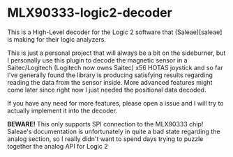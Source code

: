 # MLX90333-logic2-decoder

This is a High-Level decoder for the Logic 2 software that (Saleae)[saleae] is making for their logic analyzers.

This is just a personal project that will always be a bit on the sideburner, but I personally use this plugin to decode the magnetic sensor in a Saitec/Logitech (Logitech now owns Saitec) x56 HOTAS joystick and so far I've generally found the library is producing satisfying results regarding reading the data from the sensor inside. More advanced features might come later since right now I just needed the positional data decoded.

If you have any need for more features, please open a issue and I will try to actually implement it into the decoder.

**BEWARE!** This only supports SPI connection to the MLX90333 chip! Saleae's documentation is unfortunately in quite a bad state regarding the analog section, so I really didn't want to spend days trying to puzzle together the analog API for Logic 2
